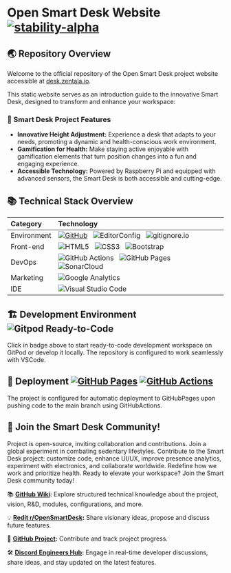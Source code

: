 #  Open Smart Desk Website [![stability-alpha](https://img.shields.io/badge/stability-alpha-f4d03f.svg)](https://github.com/mkenney/software-guides/blob/master/STABILITY-BADGES.md#alpha) 
## 🌏 Repository Overview
Welcome to the official repository of the Open Smart Desk project website accessible at [desk.zentala.io](https://desk.zentala.io/). 

This static website serves as an introduction guide to the innovative Smart Desk, designed to transform and enhance your workspace:

### 🚀 Smart Desk Project Features
- **Innovative Height Adjustment:** Experience a desk that adapts to your needs, promoting a dynamic and health-conscious work environment.
- **Gamification for Health:** Make staying active enjoyable with gamification elements that turn position changes into a fun and engaging experience.
- **Accessible Technology:** Powered by Raspberry Pi and equipped with advanced sensors, the  Smart Desk is both accessible and cutting-edge.

## 📚 Technical Stack Overview

| Category    | Technology                 |
| :---------- | :------------------------- |
| Environment | [![GitHub](https://img.shields.io/badge/-GitHub-181717?logo=github&logoColor=white)](https://github.com/zentala/open-smart-desk/) &nbsp; ![EditorConfig](https://img.shields.io/badge/-EditorConfig-FEFEFE?logo=editorconfig&logoColor=black) &nbsp; ![gitignore.io](https://img.shields.io/badge/-gitignore.io-204ECF?logo=gitignoredotio&logoColor=white) |
| Front-end   | ![HTML5](https://img.shields.io/badge/-HTML5-E34F26?logo=html5&logoColor=white) &nbsp; ![CSS3](https://img.shields.io/badge/-CSS3-1572B6?logo=css3&logoColor=white) &nbsp; ![Bootstrap](https://img.shields.io/badge/-Bootstrap-563D7C?logo=bootstrap&logoColor=white) |
| DevOps      | ![GitHub Actions](https://img.shields.io/badge/-GitHubActions-2088FF?logo=githubactions&logoColor=white) &nbsp; ![GitHub Pages](https://img.shields.io/badge/-GitHubPages-222222?logo=githubpages&logoColor=white) &nbsp; ![SonarCloud](https://img.shields.io/badge/-SonarCloud-F3702A?logo=sonarcloud&logoColor=white) |
| Marketing   | ![Google Analytics](https://img.shields.io/badge/-GoogleAnalytics-E37400?logo=googleanalytics&logoColor=white) |
| IDE         | ![Visual Studio Code](https://img.shields.io/badge/-VisualStudioCode-007ACC?logo=visualstudiocode&logoColor=white) |

## 🏗 Development Environment ![Gitpod Ready-to-Code](https://img.shields.io/badge/Gitpod-ready--to--code-blue?logo=gitpod)
Click in badge above to start ready-to-code development workspace on GitPod or develop it locally. The repository is configured to work seamlessly with VSCode.

## 🚀 Deployment [![GitHub Pages](https://img.shields.io/badge/-GitHubPages-222222?logo=githubpages&logoColor=white)](https://desk.zentala.io/) [![GitHub Actions](https://img.shields.io/badge/-GitHubActions-2088FF?logo=githubactions&logoColor=white)](https://github.com/zentala/open-smart-desk/actions)

The project is configured for automatic deployment to GitHubPages upon pushing code to the main branch using GitHubActions.

## 🤝 **Join the Smart Desk Community!**
Project is open-source, inviting collaboration and contributions. Join a global experiment in combating sedentary lifestyles. Contribute to the Smart Desk project: customize code, enhance UI/UX, improve presence analytics, experiment with electronics, and collaborate worldwide. Redefine how we work and prioritize health. Ready to elevate your workspace? Join the Smart Desk community today!

📚 **[GitHub Wiki](https://github.com/zentala/open-smart-desk/wiki):**
Explore structured technical knowledge about the project, vision, R&D, modules, configurations, and more. 

💡 **[Redit r/OpenSmartDesk](https://www.reddit.com/r/OpenSmartDesk/):**
Share visionary ideas, propose and discuss future features.

💼 **[GitHub Project](https://github.com/zentala/desk.zentala.io/projects):**
Contribute and track project progress.

🛠️ **[Discord Engineers Hub](https://discord.com/invite/7s7P9Kga):**
Engage in real-time developer discussions, share ideas, and stay updated on the latest features.

